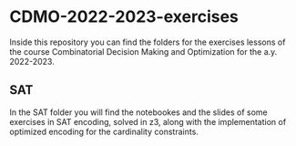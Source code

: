 # CDMO-2022-2023-exercises

Inside this repository you can find the folders for the exercises lessons of the course Combinatorial Decision Making and Optimization for the a.y. 2022-2023. 

## SAT 

In the SAT folder you will find the notebookes and the slides of some exercises in SAT encoding, solved in z3, along with the implementation of optimized encoding for the cardinality constraints. 

<!-- ## SMT

In the SMT folder you will find some exercises solved through z3 solver and written in smtlib. There is also a python script to generate a smtlib file. 

## MIP 

The MIP folder contains some basic exercises written in minizinc and solved with different solvers, to prove the efficiency of them with different encodings.  -->
